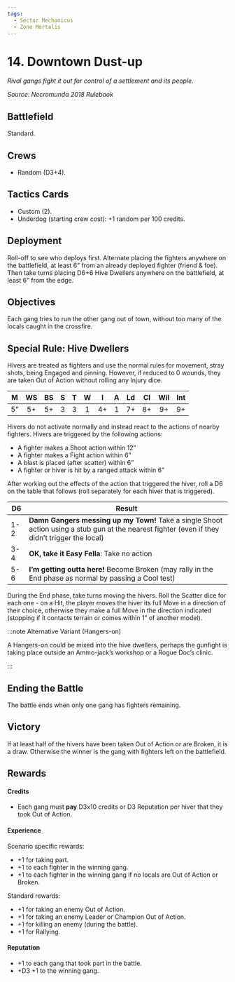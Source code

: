 ```yaml
---
tags:
  - Sector Mechanicus
  - Zone Mortalis
---
```


# 14. Downtown Dust-up

_Rival gangs fight it out for control of a settlement and its people._

_Source: Necromunda 2018 Rulebook_  

## Battlefield

Standard.

## Crews

- Random (D3+4).

## Tactics Cards

- Custom (2).
- Underdog (starting crew cost): +1 random per 100 credits.

## Deployment

Roll-off to see who deploys first. Alternate placing the fighters anywhere on the battlefield, at least 6” from an already deployed fighter (friend & foe). Then take turns placing D6+6 Hive Dwellers anywhere on the battlefield, at least 6” from the edge.

## Objectives

Each gang tries to run the other gang out of town, without too many of the locals caught in the crossfire.

## Special Rule: Hive Dwellers

Hivers are treated as fighters and use the normal rules for movement, stray shots, being Engaged and pinning. However, if reduced to 0 wounds, they are taken Out of Action without rolling any Injury dice.

| M   | WS  | BS  | S   | T   | W   | I   | A   | Ld  | Cl  | Wil | Int |
| :-: | :-: | :-: | :-: | :-: | :-: | :-: | :-: | :-: | :-: | :-: | :-: |
| 5”  | 5+  | 5+  | 3   | 3   | 1   | 4+  | 1   | 7+  | 8+  | 9+  | 9+  |

Hivers do not activate normally and instead react to the actions of nearby fighters. Hivers are triggered by the following actions:

- A fighter makes a Shoot action within 12”
- A fighter makes a Fight action within 6”
- A blast is placed (after scatter) within 6”
- A fighter or hiver is hit by a ranged attack within 6”

After working out the effects of the action that triggered the hiver, roll a D6 on the table that follows (roll separately for each hiver that is triggered).

| D6  | Result                                                                                                                                          |
| --- | ----------------------------------------------------------------------------------------------------------------------------------------------- |
| 1-2 | **Damn Gangers messing up my Town!** Take a single Shoot action using a stub gun at the nearest fighter (even if they didn’t trigger the local) |
| 3-4 | **OK, take it Easy Fella**: Take no action                                                                                                      |
| 5-6 | **I’m getting outta here!** Become Broken (may rally in the End phase as normal by passing a Cool test)                                         |

During the End phase, take turns moving the hivers. Roll the Scatter dice for each one - on a Hit, the player moves the hiver its full Move in a direction of their choice, otherwise they make a full Move in the direction indicated (stopping if it contacts terrain or comes within 1” of another model).

:::note Alternative Variant (Hangers-on)

A Hangers-on could be mixed into the hive dwellers, perhaps the gunfight is taking place outside an Ammo-jack’s workshop or a Rogue Doc’s clinic.

:::

## Ending the Battle

The battle ends when only one gang has fighters remaining.

## Victory

If at least half of the hivers have been taken Out of Action or are Broken, it is a draw. Otherwise the winner is the gang with fighters left on the battlefield.

## Rewards

#### Credits

- Each gang must **pay** D3x10 credits or D3 Reputation per hiver that they took Out of Action.

#### Experience

Scenario specific rewards:

- +1 for taking part.
- +1 to each fighter in the winning gang.
- +1 to each fighter in the winning gang if no locals are Out of Action or Broken.

Standard rewards:

- +1 for taking an enemy Out of Action.
- +1 for taking an enemy Leader or Champion Out of Action.
- +1 for killing an enemy (during the battle).
- +1 for Rallying.

#### Reputation

- +1 to each gang that took part in the battle.
- +D3 +1 to the winning gang.
